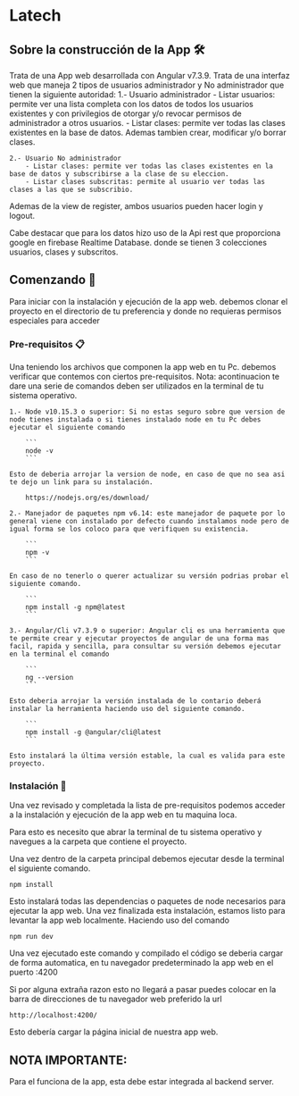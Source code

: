 # Latech

## Sobre la construcción de la App 🛠️

Trata de una App web desarrollada con Angular v7.3.9. Trata de una interfaz web que maneja 2 tipos de usuarios administrador y No administrador que tienen la siguiente autoridad: 
    1.- Usuario administrador
        - Listar usuarios: permite ver una lista completa con los datos de todos los usuarios existentes y con privilegios de otorgar y/o revocar permisos de administrador a otros usuarios.
        - Listar clases: permite ver todas las clases existentes en la base de datos. Ademas tambien crear, modificar y/o borrar clases.

    2.- Usuario No administrador
        - Listar clases: permite ver todas las clases existentes en la base de datos y subscribirse a la clase de su eleccion.
        - Listar clases subscritas: permite al usuario ver todas las clases a las que se subscribio.

Ademas de la view de register, ambos usuarios pueden hacer login y logout. 

Cabe destacar que para los datos hizo uso de la Api rest que proporciona google en firebase Realtime Database. donde se tienen 3 colecciones usuarios, clases y subscritos.


## Comenzando 🚀

Para iniciar con la instalación y ejecución de la app web. debemos clonar el proyecto en el directorio de tu preferencia y donde no requieras permisos especiales para acceder

### Pre-requisitos 📋

Una teniendo los archivos que componen la app web en tu Pc. debemos verificar que contemos con ciertos pre-requisitos. Nota: acontinuacion te dare una serie de comandos deben ser utilizados en la terminal de tu sistema operativo.

    1.- Node v10.15.3 o superior: Si no estas seguro sobre que version de node tienes instalada o si tienes instalado node en tu Pc debes ejecutar el siguiente comando 

        ```
        node -v
        ```

    Esto de deberia arrojar la version de node, en caso de que no sea asi te dejo un link para su instalación. 

        https://nodejs.org/es/download/

    2.- Manejador de paquetes npm v6.14: este manejador de paquete por lo general viene con instalado por defecto cuando instalamos node pero de igual forma se los coloco para que verifiquen su existencia.

        ```
        npm -v
        ```

    En caso de no tenerlo o querer actualizar su versión podrias probar el siguiente comando.

        ```
        npm install -g npm@latest
        ```

    3.- Angular/Cli v7.3.9 o superior: Angular cli es una herramienta que te permite crear y ejecutar proyectos de angular de una forma mas facil, rapida y sencilla, para consultar su versión debemos ejecutar en la terminal el comando

        ```
        ng --version
        ```

    Esto deberia arrojar la versión instalada de lo contario deberá instalar la herramienta haciendo uso del siguiente comando.

        ```
        npm install -g @angular/cli@latest
        ```
        
    Esto instalará la última versión estable, la cual es valida para este proyecto.

### Instalación 🔧

Una vez revisado y completada la lista de pre-requisitos podemos acceder a la instalación y ejecución de la app web en tu maquina loca.

Para esto es necesito que abrar la terminal de tu sistema operativo y navegues a la carpeta que contiene el proyecto.

Una vez dentro de la carpeta principal debemos ejecutar desde la terminal el siguiente comando.

    npm install

Esto instalará todas las dependencias o paquetes de node necesarios para ejecutar la app web. Una vez finalizada esta instalación, estamos listo para levantar la app web localmente. Haciendo uso del comando 

    npm run dev

Una vez ejecutado este comando y compilado el código se deberia cargar de forma automatica, en tu navegador predeterminado la app web en el puerto :4200

Si por alguna extraña razon esto no llegará a pasar puedes colocar en la barra de direcciones de tu navegador web preferido la url

    http://localhost:4200/

Esto debería cargar la página inicial de nuestra app web.

## NOTA IMPORTANTE:
Para el funciona de la app, esta debe estar integrada al backend server.
